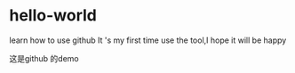 # hello-world
learn how to use github
It 's my first time use the tool,I hope it will be happy

这是github  的demo 

